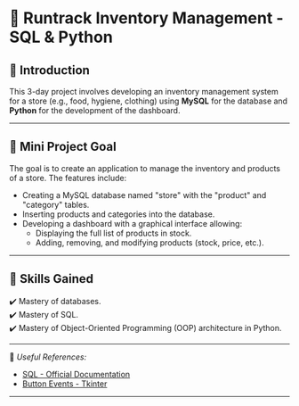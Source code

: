 # 📂 Runtrack Inventory Management - SQL & Python

## 📌 Introduction
This 3-day project involves developing an inventory management system for a store (e.g., food, hygiene, clothing) using **MySQL** for the database and **Python** for the development of the dashboard.

---

## 📅 Mini Project Goal

The goal is to create an application to manage the inventory and products of a store. The features include:

- Creating a MySQL database named "store" with the "product" and "category" tables.
- Inserting products and categories into the database.
- Developing a dashboard with a graphical interface allowing:
  - Displaying the full list of products in stock.
  - Adding, removing, and modifying products (stock, price, etc.).

---

## 🚀 Skills Gained

✔️ Mastery of databases.  
✔️ Mastery of SQL.  
✔️ Mastery of Object-Oriented Programming (OOP) architecture in Python.

---

🔗 _Useful References:_  

- [SQL - Official Documentation](https://dev.mysql.com/doc/)
- [Button Events - Tkinter](https://docs.python.org/3/library/tkinter.html)

---

